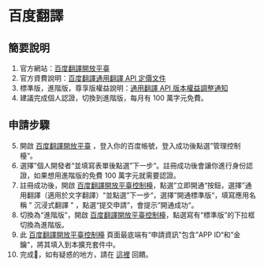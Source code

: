 # 百度翻譯

## 簡要說明

1. 官方網站：[百度翻譯開放平臺](https://fanyi-api.baidu.com/)
2. 官方資費說明：[百度翻譯通用翻譯 API 定價文件](https://fanyi-api.baidu.com/product/112)
3. 標準版，進階版，尊享版權益說明：[通用翻譯 API 版本權益調整通知](https://fanyi-api.baidu.com/doc/8)
4. 建議完成個人認證，切換到進階版，每月有 100 萬字元免費。

## 申請步驟

5. 開啟 [百度翻譯開放平臺](https://fanyi-api.baidu.com/) ，登入你的百度帳號，登入成功後點選”管理控制檯“。
6. 選擇”個人開發者“並填寫表單後點選”下一步“。註冊成功後會讓你進行身份認證，如果想用進階版的免費 100 萬字元就需要認證。
7. 註冊成功後，開啟 [百度翻譯開放平臺控制檯](https://fanyi-api.baidu.com/api/trans/product/desktop)，點選”立即開通“按鈕，選擇”通用翻譯（適用於文字翻譯）“並點選”下一步“，選擇”開通標準版“，填寫應用名稱 " 沉浸式翻譯 " ，點選“提交申請”，會提示”開通成功“。
8. 切換為“進階版”，開啟 [百度翻譯開放平臺控制檯](https://fanyi-api.baidu.com/api/trans/product/desktop)，點選寫有“標準版”的下拉框切換為進階版。
9. 此 [百度翻譯開放平臺控制檯](https://fanyi-api.baidu.com/api/trans/product/desktop) 頁面最底端有“申請資訊”包含”APP ID“和”金鑰“，將其填入到本擴充套件中。
10. 完成🎉，如有疑惑的地方，請在 [這裡](https://github.com/immersive-translate/immersive-translate/issues/137) 回饋。
